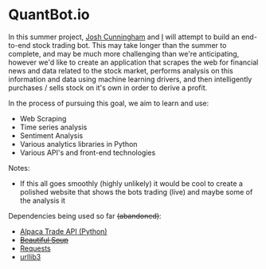 # QuantBot.io

In this summer project, [Josh Cunningham](http://joshcunningham.net/) and [I](https://bergsneider.dev/) will attempt to build an end-to-end stock trading bot. This may take longer than the summer to complete, and may be much more challenging than we're anticipating, however we'd like to create an application that scrapes the web for financial news and data related to the stock market, performs analysis on this information and data using machine learning drivers, and then intelligently purchases / sells stock on it's own in order to derive a profit.

In the process of pursuing this goal, we aim to learn and use:
* Web Scraping
* Time series analysis
* Sentiment Analysis
* Various analytics libraries in Python
* Various API's and front-end technologies

Notes:
* If this all goes smoothly (highly unlikely) it would be cool to create a polished website that shows the bots trading (live) and maybe some of the analysis it 

Dependencies being used so far ~~(abandoned)~~:
* [Alpaca Trade API (Python)](https://pypi.org/project/alpaca-trade-api-fixed/)
* ~~[Beautiful Soup](https://pypi.org/project/beautifulsoup4/)~~
* [Requests](https://pypi.org/project/requests/)
* [urllib3](https://pypi.org/project/urllib3/#description)
